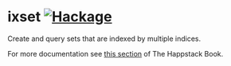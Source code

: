 ixset [![Hackage](https://img.shields.io/hackage/v/ixset.svg)](https://hackage.haskell.org/package/ixset)
=========

Create and query sets that are indexed by multiple indices.

For more documentation see [this section](http://www.happstack.com/docs/crashcourse/index.html#ixset-a-set-with-multiple-indexed-keys) of The Happstack Book.
